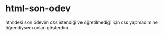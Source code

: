 # html-son-odev
htmldeki son ödevim css istendiği ve öğretilmediği için css yapmadım ne öğrendiysem onları gösterdim...
